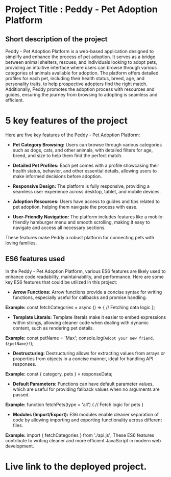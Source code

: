 # Project Title : Peddy - Pet Adoption Platform

## Short description of the project
Peddy - Pet Adoption Platform is a web-based application designed to simplify and enhance the process of pet adoption. It serves as a bridge between animal shelters, rescues, and individuals looking to adopt pets, providing an intuitive interface where users can browse through various categories of animals available for adoption. The platform offers detailed profiles for each pet, including their health status, breed, age, and personality traits, to help prospective adopters find the right match. Additionally, Peddy promotes the adoption process with resources and guides, ensuring the journey from browsing to adopting is seamless and efficient.
# 5 key features of the project
Here are five key features of the Peddy - Pet Adoption Platform:

- **Pet Category Browsing:** Users can browse through various categories such as dogs, cats, and other animals, with detailed filters for age, breed, and size to help them find the perfect match.

- **Detailed Pet Profiles:** Each pet comes with a profile showcasing their health status, behavior, and other essential details, allowing users to make informed decisions before adoption.

- **Responsive Design:** The platform is fully responsive, providing a seamless user experience across desktop, tablet, and mobile devices.

- **Adoption Resources:** Users have access to guides and tips related to pet adoption, helping them navigate the process with ease.

- **User-Friendly Navigation:** The platform includes features like a mobile-friendly hamburger menu and smooth scrolling, making it easy to navigate and access all necessary sections.

These features make Peddy a robust platform for connecting pets with loving families.

## ES6 features used

In the Peddy - Pet Adoption Platform, various ES6 features are likely used to enhance code readability, maintainability, and performance. Here are some key ES6 features that could be utilized in this project:

- **Arrow Functions:** Arrow functions provide a concise syntax for writing functions, especially useful for callbacks and promise handling.

**Example:**
const fetchCategories = async () => {
  // Fetching data logic
};
- **Template Literals:** Template literals make it easier to embed expressions within strings, allowing cleaner code when dealing with dynamic content, such as rendering pet details.

**Example:**
const petName = 'Max';
console.log(`Adopt your new friend, ${petName}!`);

- **Destructuring:** Destructuring allows for extracting values from arrays or properties from objects in a concise manner, ideal for handling API responses.

**Example:**
const { category, pets } = responseData;

- **Default Parameters:** Functions can have default parameter values, which are useful for providing fallback values when no arguments are passed.

**Example:**
function fetchPets(type = 'all') {
  // Fetch logic for pets
}
- **Modules (Import/Export):** ES6 modules enable cleaner separation of code by allowing importing and exporting functionality across different files.

**Example:**
import { fetchCategories } from './api.js';
These ES6 features contribute to writing cleaner and more efficient JavaScript in modern web development.

# Live link to the deployed project.
  
